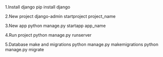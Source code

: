 1.Install django
    pip install django

2.New project
    django-admin startproject project_name

3.New app
    python manage.py startapp app_name

4.Run project
    python manage.py runserver

5.Database make and migrations
    python manage.py makemigrations
    python manage.py migrate
